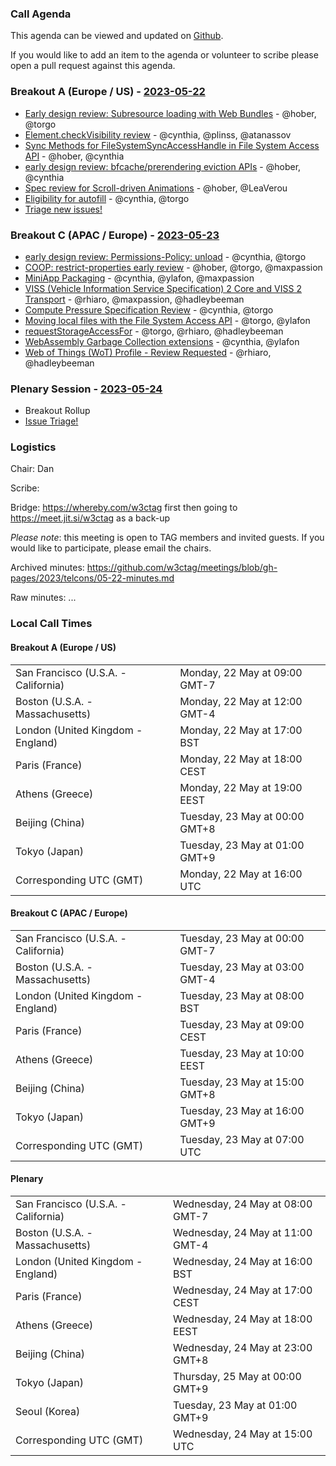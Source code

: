 ### Call Agenda

This agenda can be viewed and updated on [Github](https://github.com/w3ctag/meetings/blob/gh-pages/2023/telcons/05-22-agenda.md).

If you would like to add an item to the agenda or volunteer to scribe please open a pull request against this agenda.

### Breakout A (Europe / US) - [2023-05-22](https://www.timeanddate.com/worldclock/converter.html?iso=20230522T160000&p1=224&p2=43&p3=136&p4=195&p5=26&p6=33&p7=248&p8=235)

* [Early design review: Subresource loading with Web Bundles](https://github.com/w3ctag/design-reviews/issues/616) - @hober, @torgo
* [Element.checkVisibility review](https://github.com/w3ctag/design-reviews/issues/734) - @cynthia, @plinss, @atanassov
* [Sync Methods for FileSystemSyncAccessHandle in File System Access API](https://github.com/w3ctag/design-reviews/issues/772) - @hober, @cynthia
* [early design review: bfcache/prerendering eviction APIs](https://github.com/w3ctag/design-reviews/issues/786) - @hober, @cynthia
* [Spec review for Scroll-driven Animations](https://github.com/w3ctag/design-reviews/issues/828) - @hober, @LeaVerou
* [Eligibility for autofill](https://github.com/w3ctag/design-reviews/issues/831) - @cynthia, @torgo
* [Triage new issues!](https://github.com/w3ctag/design-reviews/issues?q=is%3Aissue+is%3Aopen+label%3A%22Progress%3A+untriaged%22)

### Breakout C (APAC / Europe) - [2023-05-23](https://www.timeanddate.com/worldclock/converter.html?iso=20230523T070000&p1=224&p2=43&p3=136&p4=195&p5=26&p6=33&p7=248&p8=235)

* [early design review: Permissions-Policy: unload](https://github.com/w3ctag/design-reviews/issues/738) - @cynthia, @torgo
* [COOP: restrict-properties early review](https://github.com/w3ctag/design-reviews/issues/760) - @hober, @torgo, @maxpassion
* [MiniApp Packaging](https://github.com/w3ctag/design-reviews/issues/762) - @cynthia, @ylafon, @maxpassion
* [VISS (Vehicle Information Service Specification) 2 Core and VISS 2 Transport](https://github.com/w3ctag/design-reviews/issues/768) - @rhiaro, @maxpassion, @hadleybeeman
* [Compute Pressure Specification Review](https://github.com/w3ctag/design-reviews/issues/795) - @cynthia, @torgo
* [Moving local files with the File System Access API](https://github.com/w3ctag/design-reviews/issues/805) - @torgo, @ylafon
* [requestStorageAccessFor](https://github.com/w3ctag/design-reviews/issues/808) - @torgo, @rhiaro, @hadleybeeman
* [WebAssembly Garbage Collection extensions](https://github.com/w3ctag/design-reviews/issues/814) - @cynthia, @ylafon
* [Web of Things (WoT) Profile - Review Requested](https://github.com/w3ctag/design-reviews/issues/818) - @rhiaro, @hadleybeeman

### Plenary Session - [2023-05-24](https://www.timeanddate.com/worldclock/converter.html?iso=20230524T150000&p1=224&p2=43&p3=136&p4=195&p5=26&p6=33&p7=248&p8=235)

* Breakout Rollup
* [Issue Triage!](https://github.com/w3ctag/design-reviews/issues?q=is%3Aissue+is%3Aopen+label%3A%22Progress%3A+untriaged%22)

### Logistics

Chair: Dan

Scribe:

Bridge: https://whereby.com/w3ctag first then going to https://meet.jit.si/w3ctag as a back-up

*Please note*: this meeting is open to TAG members and invited guests. If you would like to participate, please email the chairs.

Archived minutes: https://github.com/w3ctag/meetings/blob/gh-pages/2023/telcons/05-22-minutes.md

Raw minutes: ...


### Local Call Times

#### Breakout A (Europe / US)

<table>
<tr><td> San Francisco (U.S.A. - California) <td> Monday, 22 May at 09:00 GMT-7</td></tr>
<tr><td> Boston (U.S.A. - Massachusetts) <td> Monday, 22 May at 12:00 GMT-4</td></tr>
<tr><td> London (United Kingdom - England) <td> Monday, 22 May at 17:00 BST</td></tr>
<tr><td> Paris (France) <td> Monday, 22 May at 18:00 CEST</td></tr>
<tr><td> Athens (Greece) <td> Monday, 22 May at 19:00 EEST</td></tr>
<tr><td> Beijing (China) <td> Tuesday, 23 May at 00:00 GMT+8</td></tr>
<tr><td> Tokyo (Japan) <td> Tuesday, 23 May at 01:00 GMT+9</td></tr>
<tr><td> Corresponding UTC (GMT) <td> Monday, 22 May at 16:00 UTC</td></tr>
</table>

#### Breakout C (APAC / Europe)

<table>
<tr><td> San Francisco (U.S.A. - California) <td> Tuesday, 23 May at 00:00 GMT-7</td></tr>
<tr><td> Boston (U.S.A. - Massachusetts) <td> Tuesday, 23 May at 03:00 GMT-4</td></tr>
<tr><td> London (United Kingdom - England) <td> Tuesday, 23 May at 08:00 BST</td></tr>
<tr><td> Paris (France) <td> Tuesday, 23 May at 09:00 CEST</td></tr>
<tr><td> Athens (Greece) <td> Tuesday, 23 May at 10:00 EEST</td></tr>
<tr><td> Beijing (China) <td> Tuesday, 23 May at 15:00 GMT+8</td></tr>
<tr><td> Tokyo (Japan) <td> Tuesday, 23 May at 16:00 GMT+9</td></tr>
<tr><td> Corresponding UTC (GMT) <td> Tuesday, 23 May at 07:00 UTC</td></tr>
</table>

#### Plenary

<table>
<tr><td> San Francisco (U.S.A. - California) <td> Wednesday, 24 May at 08:00 GMT-7</td></tr>
<tr><td> Boston (U.S.A. - Massachusetts) <td> Wednesday, 24 May at 11:00 GMT-4</td></tr>
<tr><td> London (United Kingdom - England) <td> Wednesday, 24 May at 16:00 BST</td></tr>
<tr><td> Paris (France) <td> Wednesday, 24 May at 17:00 CEST</td></tr>
<tr><td> Athens (Greece) <td> Wednesday, 24 May at 18:00 EEST</td></tr>
<tr><td> Beijing (China) <td> Wednesday, 24 May at 23:00 GMT+8</td></tr>
<tr><td> Tokyo (Japan) <td> Thursday, 25 May at 00:00 GMT+9</td></tr>
<tr><td> Seoul (Korea) <td> Tuesday, 23 May at 01:00 GMT+9</td></tr>
<tr><td> Corresponding UTC (GMT) <td> Wednesday, 24 May at 15:00 UTC</td></tr>
</table>

